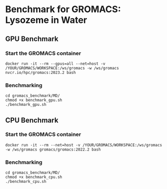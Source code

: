 # Benchmark for GROMACS: Lysozeme in Water

## GPU Benchmark
### Start the GROMACS container
    docker run -it --rm --gpus=all --net=host -v /YOUR/GROMACS/WORKSPACE:/ws/gromacs -w /ws/gromacs nvcr.io/hpc/gromacs:2023.2 bash
### Benchmarking
    cd gromacs_benchmark/MD/
    chmod +x benchmark_gpu.sh
    ./benchmark_gpu.sh

## CPU Benchmark
### Start the GROMACS container
    docker run -it --rm --net=host -v /YOUR/GROMACS/WORKSPACE:/ws/gromacs -w /ws/gromacs gromacs/gromacs:2022.2 bash
### Benchmarking
    cd gromacs_benchmark/MD/
    chmod +x benchmark_cpu.sh
    ./benchmark_cpu.sh